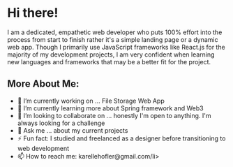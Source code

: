 <h1>Hi there!</h1>
I am a dedicated, empathetic web developer who puts 100% effort into the process from start to finish rather it's a simple landing page or a dynamic web app. Though I primarily use JavaScript frameworks like React.js for the majority of my development projects, I am very confident when learning new languages and frameworks that may be a better fit for the project.

<h2>More About Me: </h2>
<ul>
  <li> 🔭 I’m currently working on ... File Storage Web App
<li> 🌱 I’m currently learning more about Spring framework and Web3</li>
<li> 👯 I’m looking to collaborate on ... honestly I'm open to anything. I'm always looking for a challenge</li>
<li> 💬 Ask me ... about my current projects</li>
<li>⚡ Fun fact: I studied and freelanced as a designer before transitioning to web development</li>
  <li>📫 How to reach me: karellehofler@gmail.com/li>
</ul>
<!--
**karellehofler/karellehofler** is a ✨ _special_ ✨ repository because its `README.md` (this file) appears on your GitHub profile.

Here are some ideas to get you started:

- 🔭 I’m currently working on ...
- 🌱 I’m currently learning ...
- 👯 I’m looking to collaborate on ...
- 🤔 I’m looking for help with ...
- 💬 Ask me about ...
- 📫 How to reach me: ...
- 😄 Pronouns: ...
- ⚡ Fun fact: ...
-->
